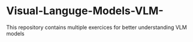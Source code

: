 # Visual-Languge-Models-VLM-


This repository contains multiple exercices for better understanding VLM models
